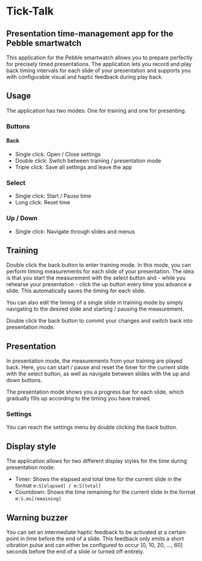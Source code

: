 # Tick-Talk
## Presentation time-management app for the Pebble smartwatch

This application for the Pebble smartwatch allows you to prepare perfectly for precisely timed presentations. The application lets you record and play back timing intervals for each slide of your presentation and supports you with configurable visual and haptic feedback during play back.

## Usage

The application has two modes: One for training and one for presenting. 

### Buttons

#### Back

  - Single click: Open / Close settings
  - Double click: Switch between training / presentation mode
  - Triple click: Save all settings and leave the app

### Select

  - Single click: Start / Pause time
  - Long click: Reset time

### Up / Down

  - Single click: Navigate through slides and menus

## Training

Double click the back button to enter training mode. In this mode, you can perform timing measurements for each slide of your presentation. The idea is that you start the measurement with the select button and - while you rehearse your presentation - click the up button every time you advance a slide. This automatically saves the timing for each slide.

You can also edit the timing of a single slide in training mode by simply navigating to the desired slide and starting / pausing the measurement.

Double click the back button to commit your changes and switch back into presentation mode.

## Presentation

In presentation mode, the measurements from your training are played back. Here, you can start / pause and reset the timer for the current slide with the select button, as well as navigate between slides with the up and down buttons.

The presentation mode shows you a progress bar for each slide, which gradually fills up according to the timing you have trained.

### Settings

You can reach the settings menu by double clicking the back button.

## Display style

The application allows for two different display styles for the time during presentation mode:

  - Timer: Shows the elapsed and total time for the current slide in the format ```m:S[elapsed] / m:S[total]```
  - Countdown: Shows the time remaining for the current slide in the format ```m:S.ms[remaining]```

## Warning buzzer

You can set an intermediate haptic feedback to be activated at a certain point in time before the end of a slide. This feedback only emits a short vibration pulse and can either be configured to occur [0, 10, 20, ..., 60] seconds before the end of a slide or turned off entirely.
